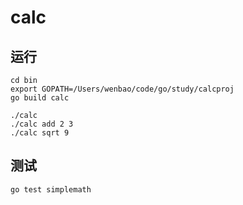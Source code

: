 # calc

## 运行

```shell
cd bin
export GOPATH=/Users/wenbao/code/go/study/calcproj
go build calc

./calc
./calc add 2 3
./calc sqrt 9
```

## 测试

```shell
go test simplemath
```